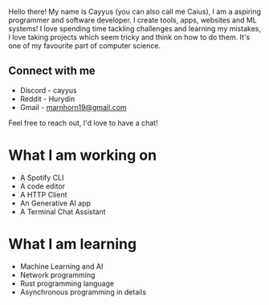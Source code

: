 Hello there! My name is Cayyus (you can also call me Caius), I am a aspiring programmer and software developer. I create tools, apps, websites and ML systems! I love spending time tackling challenges and learning my mistakes, I love taking projects which seem tricky and think on how to do them. It's one of my favourite part of computer science.

## Connect with me
- Discord - cayyus
- Reddit - Hurydin
- Gmail - marnhorn19@gmail.com <br>

Feel free to reach out, I'd love to have a chat!

# What I am working on
- A Spotify CLI 
- A code editor 
- A HTTP Client 
- An Generative AI app
- A Terminal Chat Assistant

# What I am learning 
- Machine Learning and AI
- Network programming
- Rust programming language
- Asynchronous programming in details
<!---
Daviehoff/Daviehoff is a ✨ special ✨ repository because its `README.md` (this file) appears on your GitHub profile.
You can click the Preview link to take a look at your changes.
--->
